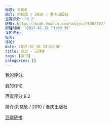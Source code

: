 ```yaml
---
标题: 三体Ⅲ
简介: 刘慈欣 / 2010 / 重庆出版社
豆瓣评分: '9.2'
链接: https://book.douban.com/subject/5363767/
创建时间: '2017-01-18 13:03:36'
我的评分:
标签:
评论:
date: 2017-01-18 13:03:36
title: 读过 - 三体Ⅲ
tags: [读书]
categories: []
---
```


我的评分:

我的评论:

豆瓣评分:9.2

简介:刘慈欣 / 2010 / 重庆出版社

[豆瓣链接](https://book.douban.com/subject/5363767/)

